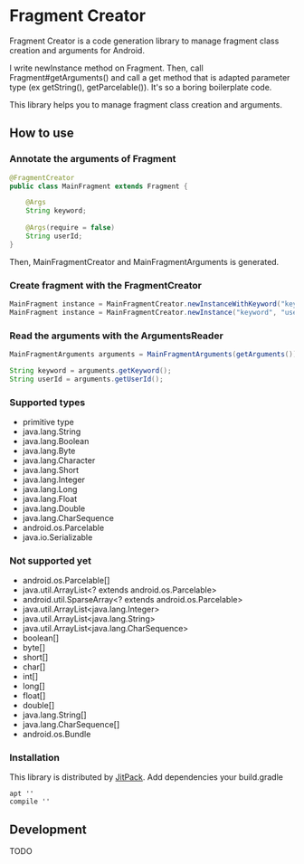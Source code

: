 # Fragment Creator

Fragment Creator is a code generation library to manage fragment class creation and arguments for Android.

I write newInstance method on Fragment. Then, call Fragment#getArguments() and call a get method that is adapted parameter type (ex getString(), getParcelable()). It's so a boring boilerplate code.

This library helps you to manage fragment class creation and arguments. 

## How to use

### Annotate the arguments of Fragment

```java
@FragmentCreator
public class MainFragment extends Fragment {

    @Args
    String keyword;
    
    @Args(require = false)
    String userId; 
}
```

Then, MainFragmentCreator and MainFragmentArguments is generated.

### Create fragment with the FragmentCreator

```java
MainFragment instance = MainFragmentCreator.newInstanceWithKeyword("keyword");
MainFragment instance = MainFragmentCreator.newInstance("keyword", "user_id");
```

### Read the arguments with the ArgumentsReader

```java
MainFragmentArguments arguments = MainFragmentArguments(getArguments());

String keyword = arguments.getKeyword();
String userId = arguments.getUserId();
```

### Supported types

- primitive type
- java.lang.String
- java.lang.Boolean
- java.lang.Byte
- java.lang.Character
- java.lang.Short
- java.lang.Integer
- java.lang.Long
- java.lang.Float
- java.lang.Double
- java.lang.CharSequence
- android.os.Parcelable
- java.io.Serializable

### Not supported yet

- android.os.Parcelable[]
- java.util.ArrayList<? extends android.os.Parcelable>
- android.util.SparseArray<? extends android.os.Parcelable>
- java.util.ArrayList<java.lang.Integer>
- java.util.ArrayList<java.lang.String>
- java.util.ArrayList<java.lang.CharSequence>
- boolean[]
- byte[]
- short[]
- char[]
- int[]
- long[]
- float[]
- double[]
- java.lang.String[]
- java.lang.CharSequence[]
- android.os.Bundle

### Installation

This library is distributed by [JitPack](https://jitpack.io/). Add dependencies your build.gradle

```
apt ''
compile ''
```

## Development


TODO
